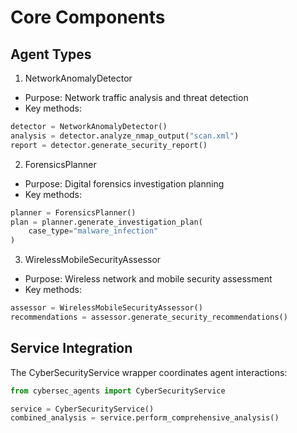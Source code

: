# Core Components

## Agent Types
1. NetworkAnomalyDetector
- Purpose: Network traffic analysis and threat detection
- Key methods:
```python
detector = NetworkAnomalyDetector()
analysis = detector.analyze_nmap_output("scan.xml")
report = detector.generate_security_report()
```

2. ForensicsPlanner
- Purpose: Digital forensics investigation planning
- Key methods:
```python
planner = ForensicsPlanner()
plan = planner.generate_investigation_plan(
    case_type="malware_infection"
)
```

3. WirelessMobileSecurityAssessor
- Purpose: Wireless network and mobile security assessment
- Key methods:
```python
assessor = WirelessMobileSecurityAssessor()
recommendations = assessor.generate_security_recommendations()
```

## Service Integration
The CyberSecurityService wrapper coordinates agent interactions:
```python
from cybersec_agents import CyberSecurityService

service = CyberSecurityService()
combined_analysis = service.perform_comprehensive_analysis()
```